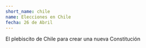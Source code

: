 ```yaml
---
short_name: chile
name: Elecciones en Chile
fecha: 26 de Abril
---
```

El plebiscito de Chile para crear una nueva Constitución
